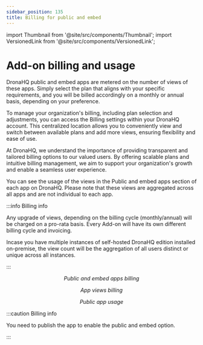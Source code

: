```yaml
---
sidebar_position: 135
title: Billing for public and embed
---
```


import Thumbnail from '@site/src/components/Thumbnail';
import VersionedLink from '@site/src/components/VersionedLink';

# Add-on billing and usage

DronaHQ public and embed apps are metered on the number of views of these apps. Simply select the plan that aligns with your specific requirements, and you will be billed accordingly on a monthly or annual basis, depending on your preference.

To manage your organization's billing, including plan selection and adjustments, you can access the Billing settings within your DronaHQ account. This centralized location allows you to conveniently view and switch between available plans and add more views, ensuring flexibility and ease of use.

At DronaHQ, we understand the importance of providing transparent and tailored billing options to our valued users. By offering scalable plans and intuitive billing management, we aim to support your organization's growth and enable a seamless user experience.

You can see the usage of the views in the Public and embed apps section of each app on DronaHQ. Please note that these views are aggregated across all apps and are not individual to each app. 

:::info Billing info

Any upgrade of views, depending on the billing cycle (monthly/annual) will be charged on a pro-rata basis. Every Add-on will have its own different billing cycle and invoicing.

Incase you have multiple instances of self-hosted DronaHQ edition installed on-premise, the view count will be the aggregation of all users distinct or unique across all instances.

:::

<figure>
  <Thumbnail src="/img/public-embed/public-apps-billing.png" alt="Public apps billing" width='100%'/>
  <figcaption align = "center"><i>Public and embed apps billing</i></figcaption>
</figure>

<figure>
  <Thumbnail src="/img/public-embed/views-billing.png" alt="Views billing" width='100%'/>
  <figcaption align = "center"><i>App views billing</i></figcaption>
</figure>

<figure>
  <Thumbnail src="/img/public-embed/public-app-usage.png" alt="Public app usage" width='100%'/>
  <figcaption align = "center"><i>Public app usage</i></figcaption>
</figure>

:::caution Billing info

You need to publish the app to enable the public and embed option.

:::